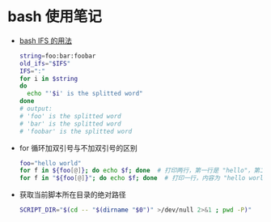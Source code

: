 # bash 使用笔记

- [bash IFS 的用法][1]

  ```sh
  string=foo:bar:foobar
  old_ifs="$IFS"
  IFS=":"
  for i in $string
  do
    echo "'$i' is the splitted word"
  done
  # output:
  # 'foo' is the splitted word
  # 'bar' is the splitted word
  # 'foobar' is the splitted word
  ```

- for 循环加双引号与不加双引号的区别

  ```sh
  foo="hello world"
  for f in ${foo[@]}; do echo $f; done  # 打印两行，第一行是 "hello"，第二行是 "world"；跟 `for f in $foo` 效果一致
  for f in "${foo[@]}"; do echo $f; done  # 打印一行，内容为 "hello world"
  ```

- 获取当前脚本所在目录的绝对路径

  ```sh
  SCRIPT_DIR="$(cd -- "$(dirname "$0")" >/dev/null 2>&1 ; pwd -P)"
  ```

  [1]: https://www.baeldung.com/linux/ifs-shell-variable
